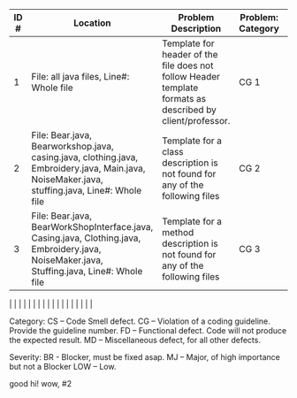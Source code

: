 | ID #  | Location  | Problem Description   | Problem: Category | Problem: Severity  |
|---|---|---|---|--|
| 1 | File: all java files, Line#: Whole file |Template for header of the file does not follow Header template formats as described by client/professor. | CG 1  | Low |
| 2 | File: Bear.java, Bearworkshop.java, casing.java, clothing.java, Embroidery.java, Main.java, NoiseMaker.java, stuffing.java, Line#: Whole file |Template for a class description is not found for any of the following files | CG 2 | Low |
| 3 | File: Bear.java, BearWorkShopInterface.java, Casing.java, Clothing.java, Embroidery.java, NoiseMaker.java, Stuffing.java, Line#: Whole file |Template for a method description is not found for any of the following files |CG 3 | Low |



|   |   |   |   |  |
|   |   |   |   |  |
|   |   |   |   |  |

Category:	CS – Code Smell defect. CG – Violation of a coding guideline. Provide the guideline number. FD – Functional defect. Code will not produce the expected result. MD – Miscellaneous defect, for all other defects.

Severity: BR - Blocker, must be fixed asap. MJ – Major, of high importance but not a Blocker LOW – Low.

good hi! wow, #2
